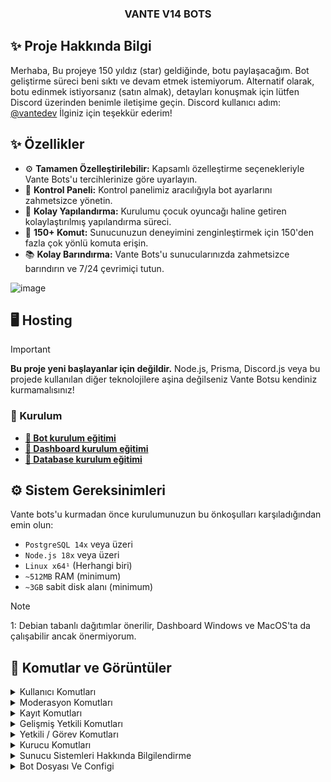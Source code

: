 <p align="center">
  <h3 align="center">VANTE V14 BOTS</h3>
</p>

## ✨ Proje Hakkında Bilgi

Merhaba, Bu projeye 150 yıldız (star) geldiğinde, botu paylaşacağım. Bot geliştirme süreci beni sıktı ve devam etmek istemiyorum. Alternatif olarak, botu edinmek istiyorsanız (satın almak), detayları konuşmak için lütfen Discord üzerinden benimle iletişime geçin. Discord kullanıcı adım: [@vantedev](https://discord.com/users/1205649213539749958) İlginiz için teşekkür ederim!

## ✨ Özellikler

- ⚙️ **Tamamen Özelleştirilebilir:** Kapsamlı özelleştirme seçenekleriyle Vante Bots'u tercihlerinize göre uyarlayın.
- 🌆 **Kontrol Paneli:** Kontrol panelimiz aracılığıyla bot ayarlarını zahmetsizce yönetin.
- 📝 **Kolay Yapılandırma:** Kurulumu çocuk oyuncağı haline getiren kolaylaştırılmış yapılandırma süreci.
- 💯 **150+ Komut:** Sunucunuzun deneyimini zenginleştirmek için 150'den fazla çok yönlü komuta erişin.
- 📚 **Kolay Barındırma:** Vante Bots'u sunucularınızda zahmetsizce barındırın ve 7/24 çevrimiçi tutun.

![image](https://github.com/user-attachments/assets/7ccd17b3-a07c-4261-a09d-6f886076e1ff)

## 🖥️ Hosting

> [!IMPORTANT]
> **Bu proje yeni başlayanlar için değildir.** Node.js, Prisma, Discord.js veya bu projede kullanılan diğer teknolojilere aşina değilseniz Vante Botsu kendiniz kurmamalısınız!

### 📝 Kurulum

- **[🤖 Bot kurulum eğitimi](/docs/bot/README.md)**
- **[🔩 Dashboard kurulum eğitimi](/docs/dashboard/README.md)**
- **[📝 Database kurulum eğitimi](/docs/database/README.md)**

## ⚙️ Sistem Gereksinimleri

Vante bots'u kurmadan önce kurulumunuzun bu önkoşulları karşıladığından emin olun:

- `PostgreSQL 14x` veya üzeri
- `Node.js 18x` veya üzeri
- `Linux x64¹` (Herhangi biri)
- `~512MB` RAM (minimum)
- `~3GB` sabit disk alanı (minimum)

> [!NOTE]
> 1: Debian tabanlı dağıtımlar önerilir, Dashboard Windows ve MacOS'ta da çalışabilir ancak önermiyorum.

## 🍭 Komutlar ve Görüntüler
<details>
  <summary>Kullanıcı Komutları</summary>

  - **afk** `<sebep>` → AFK moduna geçersiniz ve sebep belirtirsiniz.
  - **avatar** `<Kullanıcı>` → Belirtilen kullanıcının profil fotoğrafını gösterir.
  - **banner** `<Kullanıcı>` → Belirtilen kullanıcının banner görüntüsünü gösterir.
  - **booster** `<Nick>` → Sunucu için yeni bir booster ismi belirler.
  - **cihaz** `<Kullanıcı>` → Kullanıcının hangi cihazdan bağlandığını gösterir.
  - **git** `<Kullanıcı>` → Belirtilen kullanıcıya hızlıca gidersiniz.
  - **yardım** `[komut]` → Belirtilen komut hakkında yardım bilgisi sağlar.
  - **kb** `<Kullanıcı>` → Belirtilen kullanıcı hakkında kısa bilgi verir.
  - **çek** `<Kullanıcı>` → Belirtilen kullanıcıyı bulunduğunuz ses kanalına çekersiniz.
  - **ship** `[Kullanıcı]` → İki kullanıcı arasında uyum testi yapar.
  - **spotify** `<Kullanıcı>` → Kullanıcının Spotify dinleme bilgisini gösterir.
  - **nerede** `<Kullanıcı>` → Belirtilen kullanıcının hangi kanalda olduğunu gösterir.
  - **arkadaşlarım** → Sunucudaki arkadaşlarınızı listeler.
  - **invite** `<Kullanıcı>` → Belirtilen kullanıcının davetlerini gösterir.
  - **rstat** `<Rol>` → Belirtilen roldeki üyelerin istatistiklerini gösterir.
  - **stat** `[Kullanıcı]` → Belirtilen kullanıcının istatistiklerini gösterir.
  - **top** → Sunucudaki mesaj/ses/yayın/kamera/davet/register sıralamalarını gösterir

| Komut                  | Görsel                                                                                                 |
| ---------------------- | ------------------------------------------------------------------------------------------------------ |
| **spotify**            | ![image](https://github.com/user-attachments/assets/2c48987d-b872-4284-919f-88c86d47ca56)              |
| **ship**               | ![image](https://github.com/user-attachments/assets/4216d66a-4ed3-4cac-bd5b-b82503e91256)              |
| **ship ertu**          | ![image](https://github.com/user-attachments/assets/a7a54c0e-0b71-4d0b-82a4-7e38cc921173)              |
| **stat**               | ![image](https://github.com/user-attachments/assets/a338861e-619a-48f9-b1c8-a78c52897b08)              |
| **rstat**              | ![image](https://github.com/user-attachments/assets/62e857b7-8be8-405e-a045-df16a302034f)              |
| **invite**             | ![image](https://github.com/user-attachments/assets/95af730a-9943-4d52-9920-b7cbee8aedba)              |
| **arkadaşlarım**       | ![image](https://github.com/user-attachments/assets/43ba8766-7c70-471e-a777-c0678729a896)              |
| **top**                | ![image](https://github.com/user-attachments/assets/037571c0-3399-410e-acd6-b646edbb91b9)              |

</details>

<details>
  <summary>Moderasyon Komutları</summary>

  - **aktifcezalar** `<@kullanıcı>` → Belirtilen kullanıcının aktif cezalarını gösterir.
  - **banbilgi** `<kullanıcı>` → Kullanıcının ban bilgilerini gösterir.
  - **SicilTemizle** `<@kullanıcı>` → Belirtilen kullanıcının sicilini temizler.
  - **sicil** `<@kullanıcı>` → Kullanıcının geçmiş cezalarını görüntüler.
  - **etkinlik-cezalı** `<@Üye/ID> [süre] [sebep]` → Üyeyi etkinliklerden men eder.
  - **reklam** `[kullanıcı]` → Kullanıcıyı reklam yaptığı için cezalandırır.
  - **ban** `<kullanıcı> [sebep]` → Belirtilen kullanıcıyı sunucudan banlar.
  - **mute** `<kullanıcı> [süre] [sebep]` → Kullanıcıyı süreli olarak sessize alır.
  - **forceban** `<kullanıcı> [sebep]` → Kullanıcıyı zorunlu olarak sunucudan banlar.
  - **jail** `<kullanıcı> [süre] [sebep]` → Kullanıcıyı belirtilen süre boyunca cezalıya atar.
  - **stream-cezalı** `<@Üye/ID> [süre] [sebep]` → Üyeyi yayın yapmaktan men eder.
  - **vmute** `<kullanıcı> [süre] [sebep]` → Kullanıcıyı sesli kanallarda sessize alır.
  - **af** `<kullanıcı>` → Kullanıcıyı AF moduna alır.
  - **uyarı** `@kullanıcı` → Kullanıcıya uyarı verir.

| Komut                  | Görsel                                                                                                 |
| ---------------------- | ------------------------------------------------------------------------------------------------------ |
| **af**                 | ![image](https://github.com/user-attachments/assets/12513415-e6c6-417f-8d69-4929123f4ac5)              |
| **aktifcezalar**       | ![image](https://github.com/user-attachments/assets/d1df5f40-a676-4778-b78f-d30cbd5050f6)              |
| **Sicil**              | ![image](https://github.com/user-attachments/assets/39bafedb-7744-4a2e-9cc1-726d9d8bcf6b)              |
| **Sicil Extra**        | ![image](https://github.com/user-attachments/assets/ff94f904-7e72-4148-ab37-1aa4acc9acb6)              |
| **Ceza Text**          | ![image](https://github.com/user-attachments/assets/357fbf5f-82aa-4213-9678-11898080a9a9)              |
| **Ceza Log**           | ![image](https://github.com/user-attachments/assets/f6c9bccb-be9b-40d6-8178-6c677f3182f7)              |
| **Dm Log**             | ![image](https://github.com/user-attachments/assets/de45b512-13bb-4113-8a61-4ff03e7c47fb)              |
| **Bitiş Log**          | ![image](https://github.com/user-attachments/assets/2def178c-6020-4e17-947c-c572701f57d6)              |

</details>

<details>
  <summary>Kayıt Komutları</summary>

  - **cinsiyet** `<Kullanıcı>` → Belirtilen kullanıcının cinsiyetini ayarlar.
  - **isim** `<Kullanıcı> <İsim> <Yaş>` → Kullanıcının ismini ve yaşını değiştirir.
  - **isimler** `<@Üye/ID>` → Kullanıcının geçmiş isimlerini listeler.
  - **teyitlerim** `<@Üye/ID>` → Belirtilen kullanıcının kayıt teyitlerini gösterir.
  - **register** `<Kullanıcı/ID> <İsim> <Yaş>` → Kullanıcıyı sunucuda kayıt eder.
  - **ks** `<Kullanıcı/ID> [sebep]` → Kullanıcıyı kayıtsız yapar.
  - **unsuspect** `<Kullanıcı/ID>` → Kullanıcının şüpheli rolünü kaldırır.

| Komut                  | Görsel                                                                                                 |
| ---------------------- | ------------------------------------------------------------------------------------------------------ |
| **Hoşgeldin Mesajı**   | ![image](https://github.com/user-attachments/assets/f4e531db-8a9e-405d-8be6-312e2c8f1d4a)              |
| **Kayıt Komutu**       | ![image](https://github.com/user-attachments/assets/65bae219-da69-45fd-b206-762c2a71fd26)              |
| **Extra**              | ![image](https://github.com/user-attachments/assets/52bbb463-42ea-46a8-87af-2057d25c6ca5)              |
| **İsimler**            | ![image](https://github.com/user-attachments/assets/18d3dfed-11d4-46b5-aa40-1b70bcffa2e1)              |
| **teyitlerim**         | ![image](https://github.com/user-attachments/assets/986c43b4-da73-4b78-b908-b56cd462ae61)              |

</details>

<details>
  <summary>Gelişmiş Yetkili Komutları</summary>

  - **muteall** → Sunucudaki tüm kullanıcıları sessize alır.
  - **transport** `<menüden kanal seç>` → Kullanıcıları seçilen kanala taşır.
  - **banlist** → Sunucudaki banlanan kullanıcıların listesini gösterir.
  - **sil** `[kullanıcı id] <mesaj sayısı>` → Belirtilen kullanıcının belirli sayıda mesajını siler.
  - **dağıt** → Rol veya ödül dağıtımı yapar.
  - **emojiekle** `<emoji> <isim>` → Yeni bir emoji ekler ve isimlendirir.
  - **giveaway** `<süre (10m)> <kazanan sayısı (1)> <ödül>` → Çekiliş başlatır.
  - **gsil** `<çekiliş mesaj id>` → Belirtilen çekilişi siler.
  - **gedit** `<çekiliş mesaj id> <süre (10m)> <kazanan sayısı (1)> <ödül>` → Mevcut bir çekilişi düzenler.
  - **grerol** → Çekilişte yeniden kazanan belirler.
  - **say** → Sunucudaki kullanıcı sayısını gösterir.
  - **lock** → Kanalı kilitler ve mesaj gönderimini kapatır.
  - **roldenetim** `<rol>` → Belirtilen rolün denetimini yapar.
  - **rollog** `<kullanıcı>` → Kullanıcının rol geçmişini gösterir.
  - **rol** `<kullanıcı>` → Kullanıcıya belirli bir rol verir veya rolünü alır.
  - **snipe** `[kanal/kullanıcı]` → Silinen son mesajı görüntüler.
  - **ysay** → Sunucudaki yetkililerin sayısını gösterir.
  - **taşı** `<kullanıcı>` → Kullanıcıyı başka bir kanala taşır.
  - **vlog** `<kullanıcı>` → Kullanıcının ses kanalı geçmişini görüntüler.

| Komut                  | Görsel                                                                                                 |
| ---------------------- | ------------------------------------------------------------------------------------------------------ |
| **Giveaway**           | ![image](https://github.com/user-attachments/assets/47def86a-bb2d-4673-b6bf-6dfccf602811)              |
| **say** (canlı)        | ![image](https://github.com/user-attachments/assets/d90cb5b5-15ac-4230-b85c-77065af7187a)              |
| **roldenetim**         | ![image](https://github.com/user-attachments/assets/80eac283-504a-479e-b538-384f8664a85e)              |
| **rol**                | ![image](https://github.com/user-attachments/assets/3f41e3e0-1861-4ffa-a969-f10ddbf3b844)              |
| **vlog**               | ![image](https://github.com/user-attachments/assets/277b436a-2172-4e4b-8d38-527a01e618ca)              |

</details>

<details>
  <summary>Yetkili / Görev Komutları</summary>

  - **rozet** → Yetkilinin rozetini görüntüler.
  - **mazeret** `<@kullanıcı> <süre> <sebep>` → Belirtilen kullanıcı için mazeret kaydı oluşturur.
  - **not** → Yetkiliye bir not ekler.
  - **oryantasyon** `<Yetkili>` → Yeni yetkililer için oryantasyon başlatır.
  - **puan** `[kullanıcı]` → Kullanıcının puanını görüntüler veya değiştirir.
  - **return** `<Kullanıcı>` → Görevine dönmesi için kullanıcıyı geri çağırır.
  - **sorunçöz** `[kullanıcı]` → Belirtilen kullanıcının sorununu çözmek için görev başlatır.
  - **yetkililerim** → Yetkili yaptıgınız kullanıcıların listesini görüntüler.
  - **ybilgi** `<@kullanıcı>` → Belirtilen yetkili hakkında bilgi sağlar.
  - **taglı** `<@kullanıcı>` → Kullanıcıyı taglı rolüne ekler.
  - **taglılarım** → Yetkili olarak tagladığınız kullanıcıları listeler.
  - **yt** `<@kullanıcı>` → Belirtilen kullanıcıyı yetkili yapar veya yetkiliyse yetkisini yükseltir/düşürür.

| Komut                  | Görsel                                                                                                 |
| ---------------------- | ------------------------------------------------------------------------------------------------------ |
| **Sorumluluk Paneli**  | ![image](https://github.com/user-attachments/assets/4d8e2b44-5fae-4208-8611-4a35d3fc4b09)              |
| **Görev Paneli**       | ![image](https://github.com/user-attachments/assets/e7d5fed9-b321-4529-a704-1ab540ffff1c)              |
| **Görev Seçme**        | ![image](https://github.com/user-attachments/assets/fe740fd8-d557-4344-b64d-7d990c8c6bf0)              |
| **Rozet**              | ![image](https://github.com/user-attachments/assets/deae1a70-6592-43b2-9de1-dac83f48d1cf)              |
| **Puan** (1. Sayfa)    | ![image](https://github.com/user-attachments/assets/cea4bab7-0eb9-4a71-8bf8-417956d2c678)              |
| **Puan** (2. Sayfa)    | ![image](https://github.com/user-attachments/assets/e3eb74ab-75dc-453f-bd9e-24e7831e5233)              |

</details>

<details>
  <summary>Kurucu Komutları</summary>

  - **bonus** → Yetkiliye bonus puan verir veya görüntüler.
  - **özelkomut** → Sunucuya özel bir komut ekler veya düzenler.
  - **otorol** `<menüden işlem seçin>` → Sunucu için otomatik rol verme ayarlamaları yapar.
  - **toplantı** → Sunucu için toplantı başlatır.
  - **fastlogin** → Sunucuda panel acar bu paneli kullananlar bot hesap olmadığını doğrulayıp sunucuda gerekli rollerini alabilirler
  - **secretroom** → Sunucuda özel oda panelini açar.
  - **leaderboard** → Sunucudaki sıralamayı görüntüler.
  - **memberpanel** → Üye yönetim panelini açar.
  - **kısayollar** → Sunucu kısayollarını gösterir.
  - **streamerpanel** → Yayıncı yönetim panelini açar.
  - **görevpanel** → Görev yönetim panelini açar.
  - **ayarlar** → Sunucu komut ayarlarını yönetir.
  - **setup** → Sunucuyu kurarsınız.
  - **ekip** → Ekip yönetim işlemlerini gerçekleştirir.
  - **yaz** `<yazılacak şey>` → Belirtilen mesajı yazar.

| Komut                    | Görsel                                                                                                 |
| ------------------------ | ------------------------------------------------------------------------------------------------------ |
| **Otorol**               | ![image](https://github.com/user-attachments/assets/2e350f07-12d1-442a-b0f0-cb41e6b49ddc)              |
| **Fastlogin**            | ![image](https://github.com/user-attachments/assets/9837f4cc-33f9-4eb3-b215-e67d4abf3e18)              |
| **Leaderboard**          | ![image](https://github.com/user-attachments/assets/fec8d80e-76b0-4bc3-af8d-6abbfad3954d)              |
| **Memberpanel**          | ![image](https://github.com/user-attachments/assets/f6ffde05-82e4-4563-ac6d-46d4d9c62b3a)              |
| **Kısayollar**           | ![image](https://github.com/user-attachments/assets/648174bb-6c07-40cf-a6a3-a29d99100715)              |
| **Streamerpanel**        | ![image](https://github.com/user-attachments/assets/f3e1ca9f-aedf-4c3a-97af-17edc2a457ae)              |
| **Görevpanel**           | ![image](https://github.com/user-attachments/assets/180c6e17-2777-44c2-a60f-e506703a6db9)              |
| **Ayarlar**              | ![image](https://github.com/user-attachments/assets/b79ca41e-f88a-4c22-8ae8-55bc469758b5)              |
| **Ayarlar Seçim**        | ![image](https://github.com/user-attachments/assets/971fc981-866f-480b-a4c1-b6f09416f68d)              |
| **Setup**                | ![image](https://github.com/user-attachments/assets/ee8fb68d-4ea3-40e7-88c4-c5be89041d3d)              |
| **Secretroom**           | ![image](https://github.com/user-attachments/assets/409b7719-00db-40a0-8d8f-202055f63ff7)              |
| **Secretroom** (Yönetim) | ![image](https://github.com/user-attachments/assets/4c9b1b5a-ef34-4288-afdc-066729248404)              |

</details>

<details>
  <summary>Sunucu Sistemleri Hakkında Bilgilendirme</summary>

  **Sunucunuzun verimliliğini ve kullanıcı deneyimini artırmak için bir dizi gelişmiş sistem devreye alınmıştır. İşte bu sistemler hakkında detaylı bilgiler:**

  - **Üye Kayıt Sistemi**: Sunucuya yeni katılan üyelerin hızlı ve sorunsuz bir şekilde kaydolmasını sağlar. Kullanıcıların sisteme dahil edilmesi bu süreçle yönetilir.
  
  - **İsim Zorunluluğu**: Üyelerin kayıt olurken gerçek isimlerini girmelerini zorunlu hale getirir. Bu sayede sunucuda düzen ve güven sağlanır.
  
  - **Yaş Doğrulama**: Üyeler, sunucuya kaydolurken yaşlarını belirtmek zorundadır. Bu sistem, yaş sınırlarını denetleyerek sunucunun hedef kitlesine uygun üyelerin kabul edilmesini sağlar.

  - **Etiketli Üye Alımı**: Sunucuya katılmak için belirli bir etikete sahip olma zorunluluğu getirir. Bu, sunucunun belirli bir topluluk veya rol grubu için özelleştirilmesine olanak tanır.
  
  - **Otomatik İsim Düzenleme**: Yeni katılan üyelerin isimlerini, sunucunun kurallarına ve standartlarına uygun olarak otomatik düzenler. Sunucu içinde bir isim standardı sağlar.
  
  - **Yaş Sınırı Uygulaması**: Minimum yaş sınırının altındaki üyeleri belirleyerek onlara uygun yaptırımlar uygulayan bir sistemdir. Bu, sunucuda istenmeyen davranışları azaltır.

  - **Otomatik Ceza Sistemi**: Üyelerin belirli sayıda uyarı alması durumunda otomatik olarak cezalandırılmasını sağlar. Moderasyon yükünü azaltan bu sistem, cezaların adil bir şekilde dağıtılmasını garanti eder.
  
  - **Otomatik Kayıt**: Daha önce kayıt olmuş üyeleri sunucuya yeniden katıldıklarında otomatik olarak tanır ve kaydeder. Kullanıcıların tekrar kayıt olma zorunluluğunu ortadan kaldırır.

  - **Alternatif Ceza Alanı (Underworld)**: Üyeleri yasaklama yerine "Underworld" adlı alternatif bir ceza alanına gönderir. Bu alan, yasaklama öncesi son bir uyarı niteliği taşır.
  
  - **Görsel İstatistikler**: Üyelerin istatistiklerini çekici ve etkileyici görsellerle sunar. Sunucu içinde başarıları vurgulamak ve üyeleri motive etmek için harika bir sistemdir.
  
  - **Buttonlu İstatistikler**: Üyelerin istatistiklerini interaktif butonlar aracılığıyla sunar. Kullanıcı dostu bir arayüzle kolayca bilgiye erişimi sağlar.

  - **Görsel Sıralamalar**: Sunucu içindeki en iyi performans gösteren üyeleri görsel sıralamalarla gösterir. Bu, rekabeti teşvik eden motive edici bir sistemdir.
  
  - **Avatarlı Sıralama**: Görsel sıralamalara ek olarak, üyelerin profil fotoğraflarını da gösterir. Daha kişiselleştirilmiş ve görsel açıdan zengin bir sıralama sunar.

  - **İltifat Sistemi**: Aktif üyeleri motive edici mesajlarla ödüllendirir. Sunucu içindeki pozitif enerjiyi artırmaya yönelik bir sistemdir.
  
  - **Oy Hatırlatıcı**: Üyelere, sunucuyu desteklemek için oy kullanmalarını nazik bir şekilde hatırlatan bir sistemdir. Bu sayede topluluğun oy etkinliği artar.
  
  - **Kademeli Uyarı Rolleri**: Üyelerin aldığı uyarıların sayısına göre çeşitli uyarı rolleri atar. Bu roller, kullanıcıların geçmiş cezalarını ve statülerini yansıtır.

  - **Kademeli Seviye Rolleri**: Üyelerin seviye atladıkça belirli roller kazanmasını sağlayan bir sistemdir. Seviye ilerlemelerini göstermek için kullanılır ve üyeleri daha fazla aktif olmaya teşvik eder.

  | Log Kanalları            | Görsel                                                                                                 |
  | ------------------------ | ------------------------------------------------------------------------------------------------------ |
  | **Guard**                | ![image](https://github.com/user-attachments/assets/72ae2451-d57c-4bea-9ff3-48aad511cf4d)              |
  | **Chat Guard**           | ![image](https://github.com/user-attachments/assets/629943a2-7ad0-4bc9-9613-c4521a58dfeb)              |
  | **Server/Sunucu**        | ![image](https://github.com/user-attachments/assets/ce508fa4-4365-401b-8b89-5224df8d8906)              |
  | **Streamer**             | ![image](https://github.com/user-attachments/assets/b166caa8-2cc2-480a-affa-d00ab9110fd8)              |
  | **Başvuru**              | ![image](https://github.com/user-attachments/assets/6e4a7bfc-ec40-4619-8a84-3a88178fe77f)              |
  | **Family**               | ![image](https://github.com/user-attachments/assets/215bc12f-eac7-478a-97f9-76dd0ae31017)              |
  | **Mesaj**                | ![image](https://github.com/user-attachments/assets/1b720614-0f7a-4439-9652-9cc3e2c6bc0f)              |
  | **Ses**                  | ![image](https://github.com/user-attachments/assets/59cc0b43-3bbe-444c-b6d4-198a5adfcb12)              |
  | **Role**                 | ![image](https://github.com/user-attachments/assets/a24f73c0-26b8-4b82-b791-54660b777a32)              |
  | **Staff**                | ![image](https://github.com/user-attachments/assets/38820319-0dcf-43fa-9422-3ffe81b9f7f5)              |
  | **Orientation**          | ![image](https://github.com/user-attachments/assets/79f2b059-a5b1-4c26-b8fc-866a7e49249c)              |
  | **Cezalar**              | ![image](https://github.com/user-attachments/assets/79de747b-9fed-4618-bf90-b69f603deca0)              |

</details>

<details>
  <summary>Bot Dosyası Ve Configi</summary>
  
| Tip                      | Görsel                                                                                                 |
| ------------------------ | ------------------------------------------------------------------------------------------------------ |
| **Dosyalar**             | ![image](https://github.com/user-attachments/assets/62d1a9bd-76f0-41bf-805b-71e4ff1d5017)              |
| **Config (ENV)**         | ![image](https://github.com/user-attachments/assets/de3366a4-1069-4e8c-8757-62b965f7b33f)              |

## 🐻‍❄️ Geliştirici ve Lisans

Telif Hakkı © 2024 [Kaan 'Vante' Karahanlı](https://github.com/vante-dev). Bu proje [GNU Genel Kamu Lisansı v3.0](https://github.com/vante-dev/Vante-Bots/blob/main/LICENSE) ile lisanslanmıştır.
